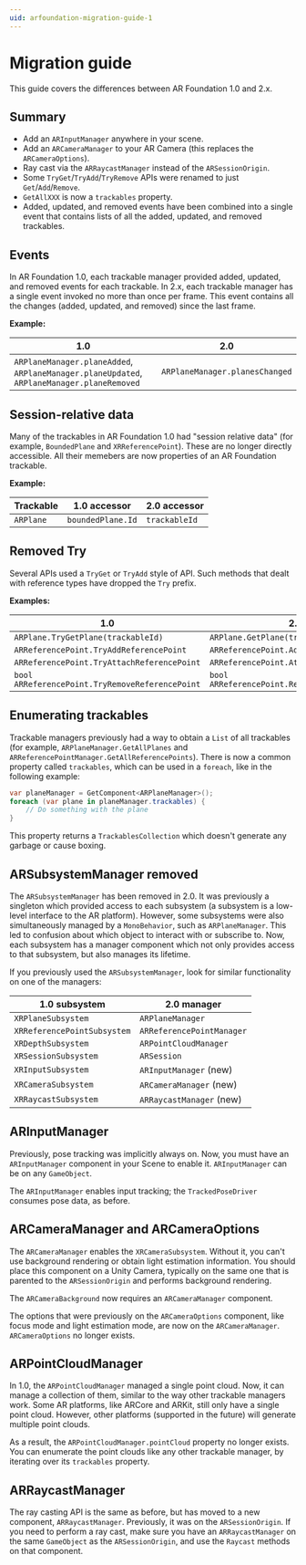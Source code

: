 ```yaml
---
uid: arfoundation-migration-guide-1
---
```

# Migration guide

This guide covers the differences between AR Foundation 1.0 and 2.x.

## Summary

* Add an `ARInputManager` anywhere in your scene.
* Add an `ARCameraManager` to your AR Camera (this replaces the `ARCameraOptions`).
* Ray cast via the `ARRaycastManager` instead of the `ARSessionOrigin`.
* Some `TryGet`/`TryAdd`/`TryRemove` APIs were renamed to just `Get`/`Add`/`Remove`.
* `GetAllXXX` is now a `trackables` property.
* Added, updated, and removed events have been combined into a single event that contains lists of all the added, updated, and removed trackables.

## Events

In AR Foundation 1.0, each trackable manager provided added, updated, and removed events for each trackable. In 2.x, each trackable manager has a single event invoked no more than once per frame. This event contains all the changes (added, updated, and removed) since the last frame.

**Example:**

| **1.0** | **2.0** |
|-|-|
| `ARPlaneManager.planeAdded`, `ARPlaneManager.planeUpdated`, `ARPlaneManager.planeRemoved` | `ARPlaneManager.planesChanged` |

## Session-relative data

Many of the trackables in AR Foundation 1.0 had "session relative data" (for example, `BoundedPlane` and `XRReferencePoint`). These are no longer directly accessible. All their memebers are now properties of an AR Foundation trackable.

**Example:**

| **Trackable** | **1.0 accessor** | **2.0 accessor** |
|-|-|-|
|`ARPlane`|`boundedPlane.Id`|`trackableId`|

## Removed Try

Several APIs used a `TryGet` or `TryAdd` style of API. Such methods that dealt with reference types have dropped the `Try` prefix.

**Examples:**

| **1.0** | **2.0** |
|-|-|
| `ARPlane.TryGetPlane(trackableId)` | `ARPlane.GetPlane(trackableId)` |
| `ARReferencePoint.TryAddReferencePoint` | `ARReferencePoint.AddReferencePoint` |
| `ARReferencePoint.TryAttachReferencePoint` | `ARReferencePoint.AttachReferencePoint` |
| `bool ARReferencePoint.TryRemoveReferencePoint` | `bool ARReferencePoint.RemoveReferencePoint` |

## Enumerating trackables

Trackable managers previously had a way to obtain a `List` of all trackables (for example, `ARPlaneManager.GetAllPlanes` and `ARReferencePointManager.GetAllReferencePoints`). There is now a common property called `trackables`, which can be used in a `foreach`, like in the following example:

```csharp
var planeManager = GetComponent<ARPlaneManager>();
foreach (var plane in planeManager.trackables) {
    // Do something with the plane
}
```

This property returns a `TrackablesCollection` which doesn't generate any garbage or cause boxing.

## ARSubsystemManager removed

The `ARSubsystemManager` has been removed in 2.0. It was previously a singleton which provided access to each subsystem (a subsystem is a low-level interface to the AR platform). However, some subsystems were also simultaneously managed by a `MonoBehavior`, such as `ARPlaneManager`. This led to confusion about which object to interact with or subscribe to. Now, each subsystem has a manager component which not only provides access to that subsystem, but also manages its lifetime.

If you previously used the `ARSubsystemManager`, look for similar functionality on one of the managers:

| **1.0 subsystem** | **2.0 manager** |
|-|-|
| `XRPlaneSubsystem` | `ARPlaneManager` |
| `XRReferencePointSubsystem` | `ARReferencePointManager` |
| `XRDepthSubsystem` | `ARPointCloudManager` |
| `XRSessionSubsystem` | `ARSession` |
| `XRInputSubsystem` | `ARInputManager` (new) |
| `XRCameraSubsystem` | `ARCameraManager` (new) |
| `XRRaycastSubsystem` | `ARRaycastManager` (new) |

## ARInputManager

Previously, pose tracking was implicitly always on. Now, you must have an `ARInputManager` component in your Scene to enable it. `ARInputManager` can be on any `GameObject`.

The `ARInputManager` enables input tracking; the `TrackedPoseDriver` consumes pose data, as before.

## ARCameraManager and ARCameraOptions

The `ARCameraManager` enables the `XRCameraSubsystem`. Without it, you can't use background rendering or obtain light estimation information. You should place this component on a Unity Camera, typically on the same one that is parented to the `ARSessionOrigin` and performs background rendering.

The `ARCameraBackground` now requires an `ARCameraManager` component.

The options that were previously on the `ARCameraOptions` component, like focus mode and light estimation mode, are now on the `ARCameraManager`. `ARCameraOptions` no longer exists.

## ARPointCloudManager

In 1.0, the `ARPointCloudManager` managed a single point cloud. Now, it can manage a collection of them, similar to the way other trackable managers work. Some AR platforms, like ARCore and ARKit, still only have a single point cloud. However, other platforms (supported in the future) will generate multiple point clouds.

As a result, the `ARPointCloudManager.pointCloud` property no longer exists. You can enumerate the point clouds like any other trackable manager, by iterating over its `trackables` property.

## ARRaycastManager

The ray casting API is the same as before, but has moved to a new component, `ARRaycastManager`. Previously, it was on the `ARSessionOrigin`. If you need to perform a ray cast, make sure you have an `ARRaycastManager` on the same `GameObject` as the `ARSessionOrigin`, and use the `Raycast` methods on that component.
